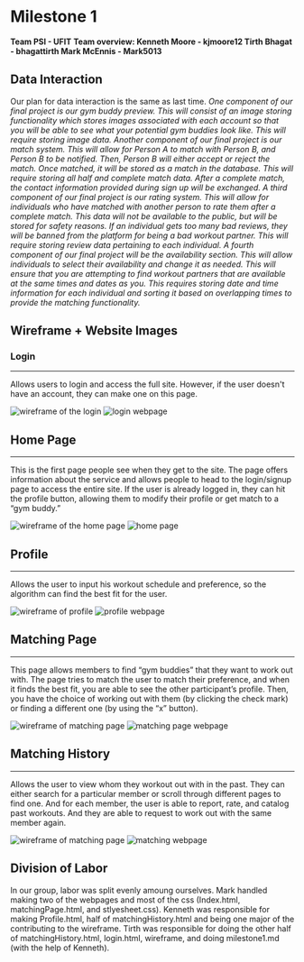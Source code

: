 # Milestone 1

**Team PSI - UFIT**
**Team overview: Kenneth Moore - kjmoore12 Tirth Bhagat - bhagattirth Mark McEnnis - Mark5013**


## Data Interaction

Our plan for data interaction is the same as last time. *One component of our final project is our gym buddy preview. This will consist of an image storing functionality which stores images associated with each account so that you will be able to see what your potential gym buddies look like. This will require storing image data. Another component of our final project is our match system. This will allow for Person A to match with Person B, and Person B to be notified. Then, Person B will either accept or reject the match. Once matched, it will be stored as a match in the database. This will require storing all half and complete match data. After a complete match, the contact information provided during sign up will be exchanged. A third component of our final project is our rating system. This will allow for individuals who have matched with another person to rate them after a complete match. This data will not be available to the public, but will be stored for safety reasons. If an individual gets too many bad reviews, they will be banned from the platform for being a bad workout partner. This will require storing review data pertaining to each individual. A fourth component of our final project will be the availability section. This will allow individuals to select their availability and change it as needed. This will ensure that you are attempting to find workout partners that are available at the same times and dates as you. This requires storing date and time information for each individual and sorting it based on overlapping times to provide the matching functionality.*


## Wireframe + Website Images
### Login
***
Allows users to login and access the full site. However, if the user doesn't have an account, they can make one on this page.

![wireframe of the login](https://github.com/bhagattirth/326_Fit_Together/blob/main/docs/raw_images/login.jpg)
![login webpage](https://github.com/bhagattirth/326_Fit_Together/blob/main/docs/raw_images/login_web.jpg)


## Home Page
***
This is the first page people see when they get to the site. The page offers information about the service and allows people to head to the login/signup page to access the entire site. If the user is already logged in, they can hit the profile button, allowing them to modify their profile or get match to a “gym buddy.”


![wireframe of the home page](https://github.com/bhagattirth/326_Fit_Together/blob/main/docs/raw_images/index.jpg)
![home page](https://github.com/bhagattirth/326_Fit_Together/blob/main/docs/raw_images/index_web.jpg)


## Profile
***
Allows the user to input his workout schedule and preference, so the algorithm can find the best fit for the user. 


![wireframe of profile](https://github.com/bhagattirth/326_Fit_Together/blob/main/docs/raw_images/profile.jpg)
![profile webpage](https://github.com/bhagattirth/326_Fit_Together/blob/main/docs/raw_images/profile_web.jpg)


## Matching Page
***
This page allows members to find “gym buddies” that they want to work out with. The page tries to match the user to match their preference, and when it finds the best fit, you are able to see the other participant’s profile. Then, you have the choice of working out with them (by clicking the check mark) or finding a different one (by using the “x” button).


![wireframe of matching page](https://github.com/bhagattirth/326_Fit_Together/blob/main/docs/raw_images/matching.jpg)
![matching page webpage](https://github.com/bhagattirth/326_Fit_Together/blob/main/docs/raw_images/match_web.jpg)


## Matching History
***
Allows the user to view whom they workout out with in the past. They can either search for a particular member or scroll through different pages to find one. And for each member, the user is able to report, rate, and catalog past workouts. And they are able to request to work out with the same member again.


![wireframe of matching page](https://github.com/bhagattirth/326_Fit_Together/blob/main/docs/raw_images/matchHistory.jpg)
![matching webpage](https://github.com/bhagattirth/326_Fit_Together/blob/main/docs/raw_images/matchHistory_Web.png)


## Division of Labor

In our group, labor was split evenly amoung ourselves. Mark handled making two of the webpages and most of the css (Index.html, matchingPage.html, and stlyesheet.css). Kenneth was responsible for making Profile.html, half of matchingHistory.html and being one major of the contributing to the wireframe. Tirth was responsible for doing the other half of matchingHistory.html, login.html, wireframe, and doing milestone1.md (with the help of Kenneth).
